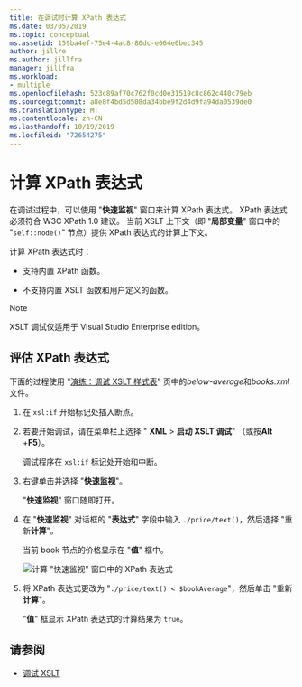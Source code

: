 ```yaml
---
title: 在调试时计算 XPath 表达式
ms.date: 03/05/2019
ms.topic: conceptual
ms.assetid: 159ba4ef-75e4-4ac8-80dc-e064e0bec345
author: jillre
ms.author: jillfra
manager: jillfra
ms.workload:
- multiple
ms.openlocfilehash: 523c89af70c762f0cd0e31519c8c862c440c79eb
ms.sourcegitcommit: a8e8f4bd5d508da34bbe9f2d4d9fa94da0539de0
ms.translationtype: MT
ms.contentlocale: zh-CN
ms.lasthandoff: 10/19/2019
ms.locfileid: "72654275"
---
```

# <a name="evaluate-xpath-expressions"></a>计算 XPath 表达式

在调试过程中，可以使用 "**快速监视**" 窗口来计算 XPath 表达式。 XPath 表达式必须符合 W3C XPath 1.0 建议。 当前 XSLT 上下文（即 "**局部变量**" 窗口中的 "`self::node()`" 节点）提供 XPath 表达式的计算上下文。

计算 XPath 表达式时：

- 支持内置 XPath 函数。

- 不支持内置 XSLT 函数和用户定义的函数。

> [!NOTE]
> XSLT 调试仅适用于 Visual Studio Enterprise edition。

## <a name="evaluate-an-xpath-expression"></a>评估 XPath 表达式

下面的过程使用 "[演练：调试 XSLT 样式表](../xml-tools/walkthrough-debug-an-xslt-style-sheet.md#sample-files)" 页中的*below-average*和*books.xml*文件。

1. 在 `xsl:if` 开始标记处插入断点。

2. 若要开始调试，请在菜单栏上选择 " **XML**  > **启动 XSLT 调试**" （或按**Alt** +**F5**）。

   调试程序在 `xsl:if` 标记处开始和中断。

3. 右键单击并选择 "**快速监视**"。

   "**快速监视**" 窗口随即打开。

4. 在 "**快速监视**" 对话框的 "**表达式**" 字段中输入 `./price/text()`，然后选择 "重新**计算**"。

   当前 book 节点的价格显示在 "**值**" 框中。

   ![计算 "快速监视" 窗口中的 XPath 表达式](media/quickwatch-price.png)

5. 将 XPath 表达式更改为 "`./price/text() < $bookAverage`"，然后单击 "重新**计算**"。

   "**值**" 框显示 XPath 表达式的计算结果为 `true`。

## <a name="see-also"></a>请参阅

- [调试 XSLT](../xml-tools/debugging-xslt.md)